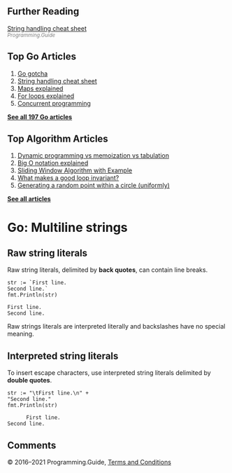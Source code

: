 ## Further Reading

[String handling cheat sheet](string-functions-reference-cheat-sheet.html)  
<span style="color: grey; font-style: italic; font-size: smaller">Programming.Guide</span>

## Top Go Articles

1.  [Go gotcha](go-gotcha.html)
2.  [String handling cheat sheet](string-functions-reference-cheat-sheet.html)
3.  [Maps explained](maps-explained.html)
4.  [For loops explained](for-loop.html)
5.  [Concurrent programming](go-concurrency-tutorial.html)

[**See all 197 Go articles**](index.html)

## Top Algorithm Articles

1.  [Dynamic programming vs memoization vs tabulation](../dynamic-programming-vs-memoization-vs-tabulation.html)
2.  [Big O notation explained](../big-o-notation-explained.html)
3.  [Sliding Window Algorithm with Example](../sliding-window-example.html)
4.  [What makes a good loop invariant?](../what-makes-a-good-loop-invariant.html)
5.  [Generating a random point within a circle (uniformly)](../random-point-within-circle.html)

[**See all articles**](../index.html)

# Go: Multiline strings

## Raw string literals

Raw string literals, delimited by **back quotes**, can contain line breaks.

    str := `First line.
    Second line.`
    fmt.Println(str)

    First line.
    Second line.

Raw strings literals are interpreted literally and backslashes have no special meaning.

## Interpreted string literals

To insert escape characters, use interpreted string literals delimited by **double quotes**.

    str := "\tFirst line.\n" +
    "Second line."
    fmt.Println(str)

          First line.
    Second line.

## Comments



© 2016–2021 Programming.Guide, [Terms and Conditions](../terms-and-conditions.html)
